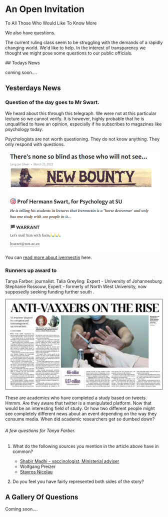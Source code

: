 <div class="jumbotron jumbotron-fluid">
  <div class="container">
    <h1 class="display-4 text-center">An Open Invitation</h1>
    <p class="lead text-center">To All Those Who Would Like To Know More</p>
    <p class="lead text-center">We also have questions.</p>
    <p class="text-center">The current ruling class seem to be struggling with the demands of a rapidly changing world. We'd like to help. In the interest of transparency we thought we might pose some questions to our public officials.</p>
    </div>
</div>
## Todays News

coming soon....

## Yesterdays News

### Question of the day goes to Mr Swart.

We heard about this through this telegraph. We were not at this particular lecture so we cannot verify. It is however, highly probable that he is unqualified to have an opinion, especially if he subscribes to magazines like psychology today. 

Psychologists are not worth questioning. They do not know anything. They only respond with questions. 


[![Bounty](img/bounty.png)](https://telegra.ph/Theres-none-so-blind-as-those-who-will-not-see-03-23)

You can [read more about ivermectin](evidence/#ivermectin) here.

### Runners up award to 

Tanya Farber: journalist.
Talia Greyling: Expert - University of Johannesburg
Stephanie Rossouw, Expert - formerly of North West University, now supposedly seeking funding further south . 

![scamdemics](img/scamdemics.jpg)

These are academics who have completed a study based on tweets. Hmmm. Are they aware that twitter is a manipulated platform. Now that would be an interesting field of study. Or how two different people might see completely different news about an event depending on the way they consume media. When did academic researchers get so dumbed down? 

###### A few questions for Tanya Farber.

1. What do the following sources you mention in the article above have in common?

     + [Shabir Madhi - vaccinologist, Ministerial adviser](blacklist/#mac)
     + Wolfgang Preizer
     + [Stavros Nicolau](blacklist/#b4sa)

2. Do you feel you have fairly represented both sides of the story?


## A Gallery Of Questions

Coming soon....
















